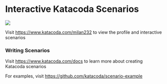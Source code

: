 # Interactive Katacoda Scenarios

[![](http://shields.katacoda.com/katacoda/milan232/count.svg)](https://www.katacoda.com/milan232 "Get your profile on Katacoda.com")

Visit https://www.katacoda.com/milan232 to view the profile and interactive scenarios

### Writing Scenarios
Visit https://www.katacoda.com/docs to learn more about creating Katacoda scenarios

For examples, visit https://github.com/katacoda/scenario-example
